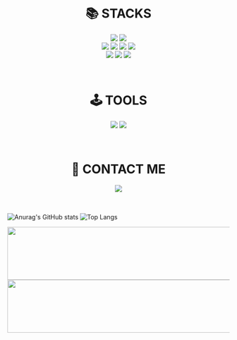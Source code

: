 <p>
<div align=center><h1>📚 STACKS</h1></div>

<div align=center> 
  <img src="https://img.shields.io/badge/python-3776AB?style=for-the-badge&logo=python&logoColor=white">
  <img src="https://img.shields.io/badge/c++-00599C?style=for-the-badge&logo=c%2B%2B&logoColor=white">
  <br>
  <img src="https://img.shields.io/badge/html5-E34F26?style=for-the-badge&logo=html5&logoColor=white">
  <img src="https://img.shields.io/badge/css-1572B6?style=for-the-badge&logo=css3&logoColor=white">
  <img src="https://img.shields.io/badge/javascript-F7DF1E?style=for-the-badge&logo=javascript&logoColor=black">
  <img src="https://img.shields.io/badge/react-61DAFB?style=for-the-badge&logo=react&logoColor=black">
  <br>
  <img src="https://img.shields.io/badge/mysql-4479A1?style=for-the-badge&logo=mysql&logoColor=white">
  <img src="https://img.shields.io/badge/flutter-02569B?style=for-the-badge&logo=flutter&logoColor=white"> 
  <img src="https://img.shields.io/badge/linux-FCC624?style=for-the-badge&logo=linux&logoColor=black">
  <br>
  <br>
  <br>
</div>

<div align=center><h1>🕹️ TOOLS</h1></div>
<div align=center> 
  <img src="https://img.shields.io/badge/github-181717?style=for-the-badge&logo=github&logoColor=white">
  <img src="https://img.shields.io/badge/git-F05032?style=for-the-badge&logo=git&logoColor=white">
  <br>
  <br>
  <br>
</div>

<div align=center><h1>📩 CONTACT ME</h1></div>
<div align=center> 
  <a href="mailto:alstnqls02@naver.com">
    <img
      src="https://img.shields.io/badge/alstnqls02@naver.com-34A853?style=for-the-badge&logo=naver&logoColor=white"/>
  </a>
  <br>
  <br>
  <br>
</div>
</p>

![Anurag's GitHub stats](https://github-readme-stats.vercel.app/api?username=Hello-Worldismine&theme=vue&show_icons=true)
![Top Langs](https://github-readme-stats.vercel.app/api/top-langs/?username=Hello-Worldismine&layout=compact)


<a href="https://github.com/devxb/gitanimals">
  <img
    src="https://render.gitanimals.org/lines/Hello-Worldismine"
    width="600"
    height="120"
  />
</a>


<a href="https://github.com/devxb/gitanimals">
  <img
    src="https://render.gitanimals.org/lines/Hello-Worldismine?pet-id=658589857561047873"
    width="600"
    height="120"
  />
</a>
  
  
